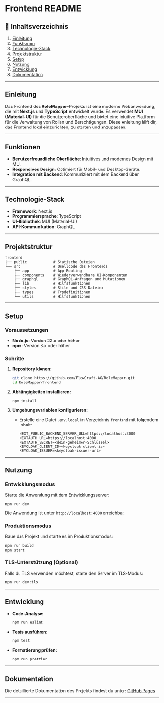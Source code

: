 # Frontend README

## 📖 Inhaltsverzeichnis

1. [Einleitung](#einleitung)
2. [Funktionen](#funktionen)
3. [Technologie-Stack](#technologie-stack)
4. [Projektstruktur](#projektstruktur)
5. [Setup](#setup)
6. [Nutzung](#nutzung)
7. [Entwicklung](#entwicklung)
8. [Dokumentation](#dokumentation)

---

## Einleitung
Das Frontend des **RoleMapper**-Projekts ist eine moderne Webanwendung, die mit **Next.js** und **TypeScript** entwickelt wurde. Es verwendet **MUI (Material-UI)** für die Benutzeroberfläche und bietet eine intuitive Plattform für die Verwaltung von Rollen und Berechtigungen. Diese Anleitung hilft dir, das Frontend lokal einzurichten, zu starten und anzupassen.

---

## Funktionen
- **Benutzerfreundliche Oberfläche**: Intuitives und modernes Design mit MUI.
- **Responsives Design**: Optimiert für Mobil- und Desktop-Geräte.
- **Integration mit Backend**: Kommuniziert mit dem Backend über GraphQL.

---

## Technologie-Stack
- **Framework**: Next.js
- **Programmiersprache**: TypeScript
- **UI-Bibliothek**: MUI (Material-UI)
- **API-Kommunikation**: GraphQL

---

## Projektstruktur
```plaintext
frontend
├── public            # Statische Dateien
└── src               # Quellcode des Frontends
    ├── app           # App-Routing
    ├── components    # Wiederverwendbare UI-Komponenten
    ├── graphql       # GraphQL-Anfragen und Mutationen
    ├── lib           # Hilfsfunktionen
    ├── styles        # Stile und CSS-Dateien
    ├── types         # Typdefinitionen
    └── utils         # Hilfsfunktionen
```

---

## Setup

### Voraussetzungen
- **Node.js**: Version 22.x oder höher
- **npm**: Version 8.x oder höher

### Schritte

1. **Repository klonen:**
   ```bash
   git clone https://github.com/FlowCraft-AG/RoleMapper.git
   cd RoleMapper/frontend
   ```

2. **Abhängigkeiten installieren:**
   ```bash
   npm install
   ```

3. **Umgebungsvariablen konfigurieren:**
   - Erstelle eine Datei `.env.local` im Verzeichnis `frontend` mit folgendem Inhalt:
     ```env
     NEXT_PUBLIC_BACKEND_SERVER_URL=https://localhost:3000
     NEXTAUTH_URL=https://localhost:4000
     NEXTAUTH_SECRET=<dein-geheimer-Schlüssel>
     KEYCLOAK_CLIENT_ID=<keycloak-client-id>
     KEYCLOAK_ISSUER=<keycloak-issuer-url>
     ```

---

## Nutzung

### Entwicklungsmodus
Starte die Anwendung mit dem Entwicklungsserver:
```bash
npm run dev
```
Die Anwendung ist unter `http://localhost:4000` erreichbar.

### Produktionsmodus
Baue das Projekt und starte es im Produktionsmodus:
```bash
npm run build
npm start
```

### TLS-Unterstützung (Optional)
Falls du TLS verwenden möchtest, starte den Server im TLS-Modus:
```bash
npm run dev:tls
```

---

## Entwicklung

- **Code-Analyse:**
  ```bash
  npm run eslint
  ```

- **Tests ausführen:**
  ```bash
  npm test
  ```

- **Formatierung prüfen:**
  ```bash
  npm run prettier
  ```

---

## Dokumentation

Die detaillierte Dokumentation des Projekts findest du unter:
[GitHub Pages](https://FlowCraft-AG.github.io/RoleMapper/)

---
